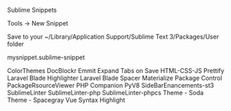 Sublime Snippets

Tools -> New Snippet

Save to your ~/Library/Application Support/Sublime Text 3/Packages/User folder

mysnippet.sublime-snippet

ColorThemes
DocBlockr
Emmit
Expand Tabs on Save
HTML-CSS-JS Prettify
Laravel Blade Highlighter
Laravel Blade Spacer
Materialize
Package Control
PackageRsourceViewer
PHP Companion
PyV8
SideBarEnancements-st3
SublimeLinter
SublimeLinter-php
SublimeLinter-phpcs
Theme - Soda
Theme - Spacegray
Vue Syntax Highlight